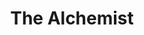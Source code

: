 ---
title: "The Alchemist"
bookCover: "/assets/book-covers/the-alchemist.jpg"
slug: "the-alchemist"
bookAuthor: "Paulo Coelho"
rating: 10
done: false
tags: []
summary: false
detailedNotes: false
amazonLink: ""

---